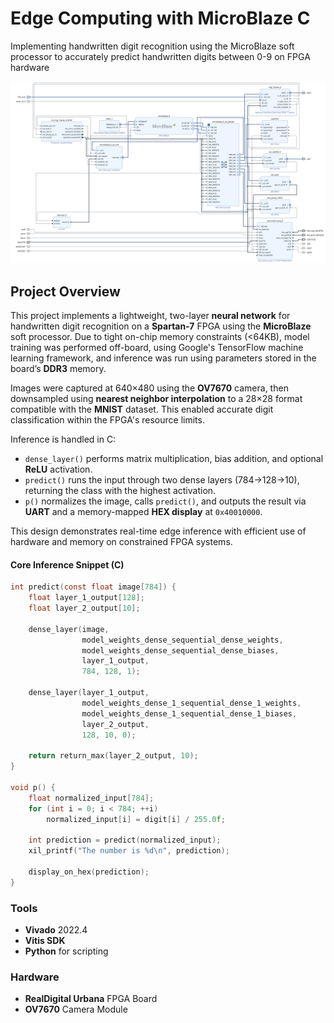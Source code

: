# Edge Computing with MicroBlaze C

Implementing handwritten digit recognition using the MicroBlaze soft processor to accurately predict handwritten digits between 0-9 on FPGA hardware

![MicroBlaze Block Diagram](https://github.com/ved-tiwari/fpga_digit_recognition/blob/main/block_diagram.PNG)

## Project Overview

This project implements a lightweight, two-layer **neural network** for handwritten digit recognition on a **Spartan-7** FPGA using the **MicroBlaze** soft processor. Due to tight on-chip memory constraints (<64KB), model training was performed off-board, using Google's TensorFlow machine learning framework, and inference was run using parameters stored in the board’s **DDR3** memory.

Images were captured at 640×480 using the **OV7670** camera, then downsampled using **nearest neighbor interpolation** to a 28×28 format compatible with the **MNIST** dataset. This enabled accurate digit classification within the FPGA's resource limits.

Inference is handled in C:
- `dense_layer()` performs matrix multiplication, bias addition, and optional **ReLU** activation.  
- `predict()` runs the input through two dense layers (784→128→10), returning the class with the highest activation.  
- `p()` normalizes the image, calls `predict()`, and outputs the result via **UART** and a memory-mapped **HEX display** at `0x40010000`.

This design demonstrates real-time edge inference with efficient use of hardware and memory on constrained FPGA systems.

#### Core Inference Snippet (C)

```c
int predict(const float image[784]) {
    float layer_1_output[128];
    float layer_2_output[10];

    dense_layer(image,
                model_weights_dense_sequential_dense_weights,
                model_weights_dense_sequential_dense_biases,
                layer_1_output,
                784, 128, 1);

    dense_layer(layer_1_output,
                model_weights_dense_1_sequential_dense_1_weights,
                model_weights_dense_1_sequential_dense_1_biases,
                layer_2_output,
                128, 10, 0);

    return return_max(layer_2_output, 10);
}

void p() {
    float normalized_input[784];
    for (int i = 0; i < 784; ++i)
        normalized_input[i] = digit[i] / 255.0f;

    int prediction = predict(normalized_input);
    xil_printf("The number is %d\n", prediction);

    display_on_hex(prediction);
}
```


### Tools
- **Vivado** 2022.4
- **Vitis SDK**
- **Python** for scripting

### Hardware
- **RealDigital Urbana** FPGA Board  
- **OV7670** Camera Module

